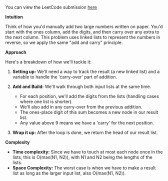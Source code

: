 You can view the LeetCode submission [here]("https://leetcode.com/problems/add-two-numbers/solutions/4949824/add-two-number-solution-in-go")

**Intuition**

Think of how you'd manually add two large numbers written on paper. You'd start with the ones column, add the digits, and then carry over any extra to the next column. This problem uses linked lists to represent the numbers in reverse, so we apply the same "add and carry" principle.

**Approach**

Here's a breakdown of how we'll tackle it:

1. **Setting up:** We'll need a way to track the result (a new linked list) and a variable to handle the 'carry-over' part of addition. 

2. **Add and Build:**  We'll walk through both input lists at the same time.
   * For each position, we'll add the digits from the lists (handling cases where one list is shorter).
   * We'll also add in any carry-over from the previous addition.
   * The ones-place digit of this sum  becomes a new node in our result list.
   * Any value above 9 means we have a 'carry' for the next position.

3. **Wrap it up:** After the loop is done, we return the head of our result list.

**Complexity**

* **Time complexity:** Since we have to touch at most each node once in the lists, this is O(max(N1, N2)), with N1 and N2 being the lengths of the lists.
* **Space Complexity:** The worst case is when we have to make a result list as long as the larger input list, also O(max(N1, N2)).

